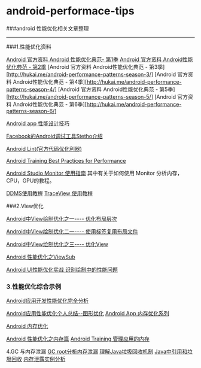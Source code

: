 # android-performace-tips

###android 性能优化相关文章整理

-------------------------------

###1.性能优化资料

[Android 官方资料 Android 性能优化典范- 第1季][0]
[Android 官方资料 Android性能优化典范 - 第2季][1]
[Android 官方资料 Android性能优化典范 - 第3季][http://hukai.me/android-performance-patterns-season-3/]
[Android 官方资料 Android性能优化典范 - 第4季][http://hukai.me/android-performance-patterns-season-4/]
[Android 官方资料 Android性能优化典范 - 第5季][http://hukai.me/android-performance-patterns-season-5/]
[Android 官方资料 Android性能优化典范 - 第6季][http://hukai.me/android-performance-patterns-season-6/]

[Android app 性能设计技巧][2]

[Facebook的Android调试工具Stetho介绍][3]

[Android Lint(官方代码优化利器)][4]

[Android Training Best Practices for Performance](https://developer.android.com/training/articles/perf-tips.html)

[Android Studio Monitor 使用指南](https://developer.android.com/studio/profile/android-monitor.html)
其中有关于如何使用 Monitor 分析内存，CPU，GPU的教程。

[DDMS使用教程](https://developer.android.com/studio/profile/ddms.html)
[TraceView 使用教程](http://bxbxbai.github.io/2014/10/25/use-trace-view/)


###2.View优化

[Android中View绘制优化之一---- 优化布局层次][5]

[Android中View绘制优化二一---- 使用<include />标签复用布局文件][6]

[Android中View绘制优化之三---- 优化View][7]

[Android 性能优化之ViewSub](http://www.cnblogs.com/lwbqqyumidi/p/4047108.html)

[Android UI性能优化实战 识别绘制中的性能问题](http://blog.csdn.net/lmj623565791/article/details/45556391)

### 3.性能优化综合示例

[Android应用开发性能优化完全分析](http://blog.csdn.net/yanbober/article/details/48394201)

[Android应用性能优化个人总结--图形优化](https://mp.weixin.qq.com/s?__biz=MzAxMzYyNDkyNA==&mid=403778409&idx=1&sn=2955f5209f2cb46c327167e9f558013c&scene=0&key=710a5d99946419d93bd87693b2fb201a979a3f06f49072f49e0e5dd05b91de2dbe204e56cbcd8c71cac94e931791f5f3&ascene=0&uin=ODU2NjQ0ODgx&devicetype=iMac+MacBookPro12%2C1+OSX+OSX+10.11.4+build(15E65)&version=11020201&pass_ticket=NpyEx%2Bv110qEyBfX%2FXCGo55tZw3peFfAhXrILZbS0gX3U7PSt2FR04BNIg%2BNPeQA)
[Android App 内存优化系列](http://www.jianshu.com/p/48475df838d9)

[Android 内存优化](http://blog.csdn.net/a396901990/article/details/38904543)

[Android 性能优化之内存篇](http://hukai.me/android-performance-memory/)
[Android Training 管理应用的内存](http://hukai.me/android-training-managing_your_app_memory/)

4.GC 与内存泄漏
[GC root分析内存泄漏](http://www.jianshu.com/p/f5582d9a0f73)
[理解Java垃圾回收机制](http://jayfeng.com/2016/03/11/%E7%90%86%E8%A7%A3Java%E5%9E%83%E5%9C%BE%E5%9B%9E%E6%94%B6%E6%9C%BA%E5%88%B6/)
[Java中引用和垃圾回收](http://buptguo.com/2016/03/30/gc-and-reference-in-java/)
[内存泄露实例分析](http://www.jianshu.com/p/cbe2ee08ca02)






[0]:http://hukai.me/android-performance-patterns/
[1]:http://hukai.me/android-performance-patterns-season-2/
[2]:http://www.onsandroid.com/2014/10/android-application-designing-for.html
[3]:http://www.androidcn.org/topic/552fabaa8ca8a1e07687e999
[4]:http://blog.csdn.net/sunchaoenter/article/details/7319933
[5]:http://blog.csdn.net/qinjuning/article/details/7944148
[6]:http://blog.csdn.net/qinjuning/article/details/7957858
[7]:http://blog.csdn.net/qinjuning/article/details/7972991